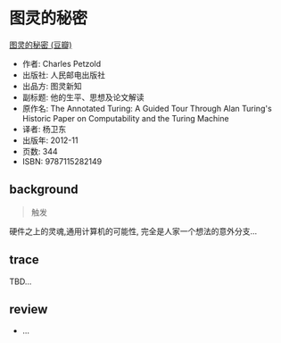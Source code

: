 # 图灵的秘密
[图灵的秘密 \(豆瓣\)](https://book.douban.com/subject/10779604/)


- 作者: Charles Petzold
- 出版社: 人民邮电出版社
- 出品方: 图灵新知
- 副标题: 他的生平、思想及论文解读
- 原作名: The Annotated Turing: A Guided Tour Through Alan Turing's Historic Paper on Computability and the Turing Machine
- 译者: 杨卫东
- 出版年: 2012-11
- 页数: 344
- ISBN: 9787115282149

## background
> 触发

硬件之上的灵魂,通用计算机的可能性,
完全是人家一个想法的意外分支...


## trace

TBD...

## review

- ...


